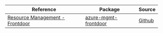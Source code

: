 | Reference | Package | Source |
|---|---|---|
|[Resource Management - Frontdoor](mgmt-frontdoor-readme.md)|[azure-mgmt-frontdoor](https://pypi.org/project/azure-mgmt-frontdoor)|[Github](https://github.com/Azure/azure-sdk-for-python/blob/main/sdk/network/azure-mgmt-frontdoor)|
